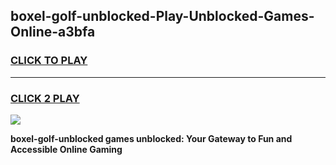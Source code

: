 
## boxel-golf-unblocked-Play-Unblocked-Games-Online-a3bfa
<h3>
<a href="https://premium76.site?title=boxel-golf-unblocked&ref=25A">CLICK TO PLAY</a></h3>
<hr>

<h3>
<a href="https://premium76.site?title=boxel-golf-unblocked&ref=25A">CLICK 2 PLAY</a>
  
</h3>

<a href="https://premium76.site?title=boxel-golf-unblocked&ref=25A"><img src="https://clearcache.store/games.png"></a>


**boxel-golf-unblocked games unblocked: Your Gateway to Fun and Accessible Online Gaming**
